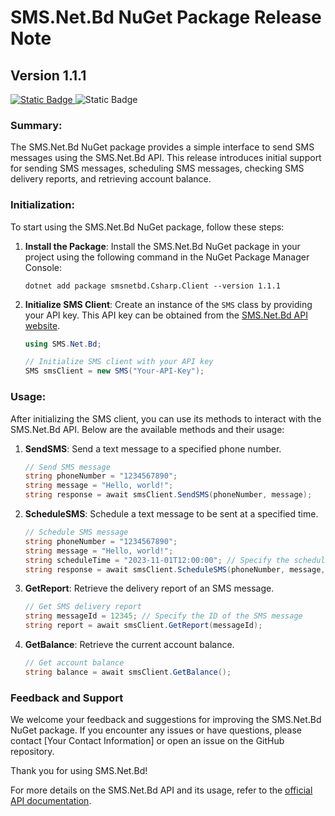 
# SMS.Net.Bd NuGet Package Release Note

## Version 1.1.1
[![Static Badge](https://img.shields.io/badge/NuGet-1.1.1-blue?style=flat)
](https://www.nuget.org/packages/smsnetbd.Csharp.Client)
![Static Badge](https://img.shields.io/badge/.Net_Core-6.0-purple?style=flat)

### Summary:
The SMS.Net.Bd NuGet package provides a simple interface to send SMS messages using the SMS.Net.Bd API. This release introduces initial support for sending SMS messages, scheduling SMS messages, checking SMS delivery reports, and retrieving account balance.

### Initialization:
To start using the SMS.Net.Bd NuGet package, follow these steps:

1. **Install the Package**: Install the SMS.Net.Bd NuGet package in your project using the following command in the NuGet Package Manager Console:

   ```shell
   dotnet add package smsnetbd.Csharp.Client --version 1.1.1
   ```

2. **Initialize SMS Client**: Create an instance of the `SMS` class by providing your API key. This API key can be obtained from the [SMS.Net.Bd API website](https://www.sms.net.bd/api).

   ```csharp
   using SMS.Net.Bd;

   // Initialize SMS client with your API key
   SMS smsClient = new SMS("Your-API-Key");
   ```

### Usage:
After initializing the SMS client, you can use its methods to interact with the SMS.Net.Bd API. Below are the available methods and their usage:

1. **SendSMS**: Send a text message to a specified phone number.

   ```csharp
   // Send SMS message
   string phoneNumber = "1234567890";
   string message = "Hello, world!";
   string response = await smsClient.SendSMS(phoneNumber, message);
   ```

2. **ScheduleSMS**: Schedule a text message to be sent at a specified time.

   ```csharp
   // Schedule SMS message
   string phoneNumber = "1234567890";
   string message = "Hello, world!";
   string scheduleTime = "2023-11-01T12:00:00"; // Specify the scheduled time in ISO 8601 format
   string response = await smsClient.ScheduleSMS(phoneNumber, message, scheduleTime);
   ```

3. **GetReport**: Retrieve the delivery report of an SMS message.

   ```csharp
   // Get SMS delivery report
   string messageId = 12345; // Specify the ID of the SMS message
   string report = await smsClient.GetReport(messageId);
   ```

4. **GetBalance**: Retrieve the current account balance.

   ```csharp
   // Get account balance
   string balance = await smsClient.GetBalance();
   ```

### Feedback and Support

We welcome your feedback and suggestions for improving the SMS.Net.Bd NuGet package. If you encounter any issues or have questions, please contact [Your Contact Information] or open an issue on the GitHub repository.

Thank you for using SMS.Net.Bd!


For more details on the SMS.Net.Bd API and its usage, refer to the [official API documentation](https://www.sms.net.bd/api).
